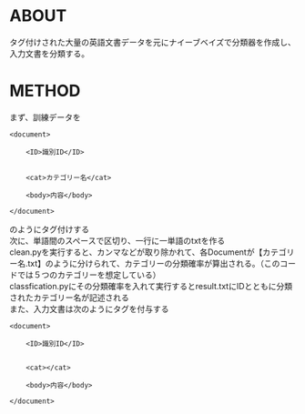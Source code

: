 # ABOUT
タグ付けされた大量の英語文書データを元にナイーブベイズで分類器を作成し、入力文書を分類する。<br/>
# METHOD
まず、訓練データを<br/>
<pre><code>&lt;document><br/>
    &lt;ID>識別ID&lt;/ID>
<br/>
    &lt;cat>カテゴリー名&lt;/cat><br/>
    &lt;body>内容&lt;/body><br/>
&lt;/document><br/></code></pre>
のようにタグ付けする<br/>
次に、単語間のスペースで区切り、一行に一単語のtxtを作る<br/>
clean.pyを実行すると、カンマなどが取り除かれて、各Documentが【カテゴリー名.txt】のように分けられて、カテゴリーの分類確率が算出される。（このコードでは５つのカテゴリーを想定している）<br/>
classfication.pyにその分類確率を入れて実行するとresult.txtにIDとともに分類されたカテゴリー名が記述される<br/>
また、入力文書は次のようにタグを付与する<br/>
<pre><code>&lt;document><br/>
    &lt;ID>識別ID&lt;/ID>
    <br/>
    &lt;cat>&lt;/cat><br/>
    &lt;body>内容&lt;/body><br/>
&lt;/document>
</code></pre>
